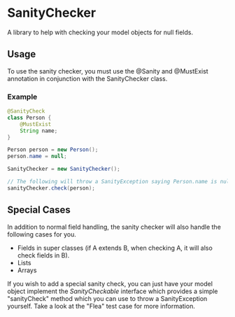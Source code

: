 # SanityChecker
A library to help with checking your model objects for null fields.

## Usage
To use the sanity checker, you must use the @Sanity and @MustExist annotation in conjunction with the SanityChecker class.

### Example
```java
@SanityCheck
class Person {
    @MustExist
    String name;
}

Person person = new Person();
person.name = null;

SanityChecker = new SanityChecker();

// The following will throw a SanityException saying Person.name is null
sanityChecker.check(person);
```

## Special Cases
In addition to normal field handling, the sanity checker will also handle the following cases for you.

- Fields in super classes (if A extends B, when checking A, it will also check fields in B).
- Lists
- Arrays

If you wish to add a special sanity check, you can just have your model object implement the *SanityCheckable* interface which provides a simple "sanityCheck" method which you can use to throw a SanityException yourself.  Take a look at the "Flea" test case for more information.

